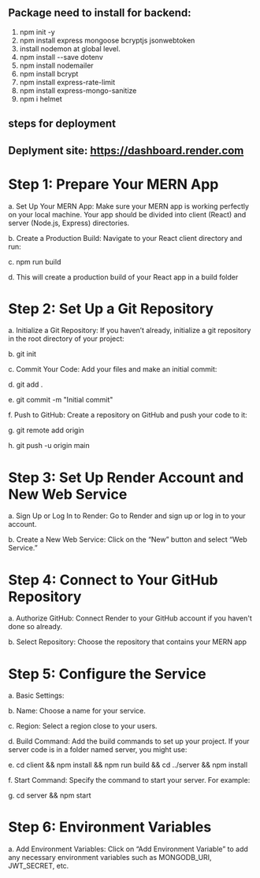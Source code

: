 ## Package need to install for backend:
1. npm init -y
2. npm install express mongoose bcryptjs jsonwebtoken
3. install nodemon at global level.
4. npm install --save dotenv 
5. npm install nodemailer
6. npm install bcrypt
7. npm install express-rate-limit
8. npm install express-mongo-sanitize
9. npm i helmet



## steps for deployment

## Deplyment site: https://dashboard.render.com

# Step 1: Prepare Your MERN App

a. Set Up Your MERN App: Make sure your MERN app is working
perfectly on your local machine. Your app should be divided into
client (React) and server (Node.js, Express) directories.

b. Create a Production Build: Navigate to your React client directory
and run:

c. npm run build

d. This will create a production build of your React app in a build
folder

# Step 2: Set Up a Git Repository

a. Initialize a Git Repository: If you haven’t already, initialize a git
repository in the root directory of your project:

b. git init

c. Commit Your Code: Add your files and make an initial commit:

d. git add .

e. git commit -m "Initial commit"

f. Push to GitHub: Create a repository on GitHub and push your
code to it:

g. git remote add origin <your-github-repo-url>

h. git push -u origin main

# Step 3: Set Up Render Account and New Web Service

a. Sign Up or Log In to Render: Go to Render and sign up or log in to
your account.

b. Create a New Web Service: Click on the “New” button and select
“Web Service.”

# Step 4: Connect to Your GitHub Repository

a. Authorize GitHub: Connect Render to your GitHub account if you
haven't done so already.

b. Select Repository: Choose the repository that contains your
MERN app

# Step 5: Configure the Service

a. Basic Settings:

b. Name: Choose a name for your service.

c. Region: Select a region close to your users.

d. Build Command: Add the build commands to set up your project.
If your server code is in a folder named server, you might use:

e. cd client && npm install && npm run build && cd ../server && npm
install

f. Start Command: Specify the command to start your server. For
example:

g. cd server && npm start


# Step 6: Environment Variables
a. Add Environment Variables: Click on “Add Environment Variable”
to add any necessary environment variables such as
MONGODB_URI, JWT_SECRET, etc.



